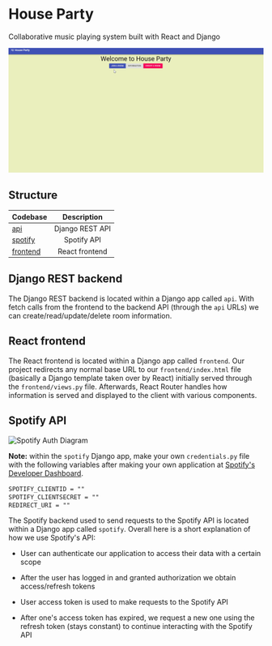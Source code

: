 # House Party
Collaborative music playing system built with React and Django

![House Party GIF](house_party.gif)

## Structure

| Codebase             |      Description      |
| :------------------- | :-------------------: |
| [api](music_controller/api) | Django REST API  |
| [spotify](music_controller/spotify) | Spotify API      |
| [frontend](music_controller/frontend) | React frontend |


## Django REST backend

The Django REST backend is located within a Django app called `api`. With fetch calls from the frontend to the backend API (through the `api` URLs) we can create/read/update/delete room information. 

## React frontend

The React frontend is located within a Django app called `frontend`. Our project redirects any normal base URL to our `frontend/index.html` file (basically a Django template taken over by React) initially served through the `frontend/views.py` file. Afterwards, React Router handles how information is served and displayed to the client with various components.

## Spotify API

![Spotify Auth Diagram](https://developer.spotify.com/assets/AuthG_AuthoriztionCode.png)

**Note:** within the `spotify` Django app, make your own `credentials.py` file with the following variables after making your own application at [Spotify's Developer Dashboard](https://developer.spotify.com/dashboard/).

```
SPOTIFY_CLIENTID = ""
SPOTIFY_CLIENTSECRET = ""
REDIRECT_URI = ""
```

The Spotify backend used to send requests to the Spotify API is located within a Django app called `spotify`. Overall here is a short explanation of how we use Spotify's API:
- User can authenticate our application to access their data with a certain scope

- After the user has logged in and granted authorization we obtain access/refresh tokens

- User access token is used to make requests to the Spotify API

- After one's access token has expired, we request a new one using the refresh token (stays constant) to continue interacting with the Spotify API
